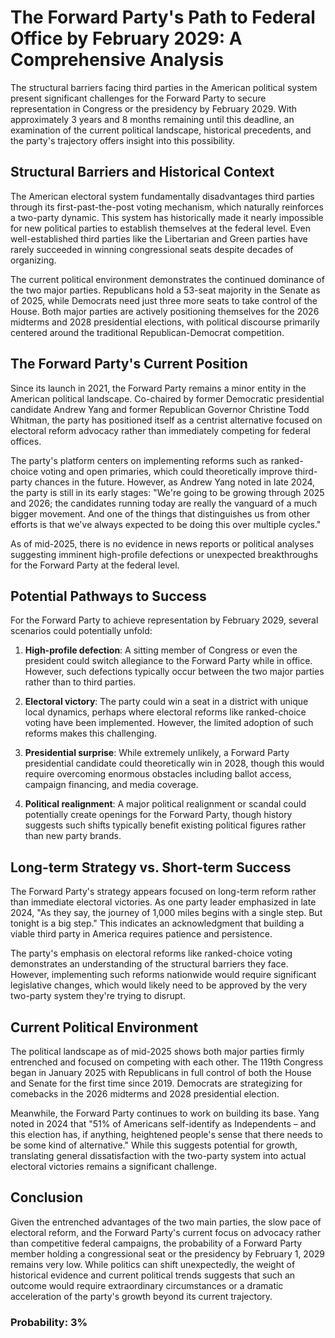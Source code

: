 # The Forward Party's Path to Federal Office by February 2029: A Comprehensive Analysis

The structural barriers facing third parties in the American political system present significant challenges for the Forward Party to secure representation in Congress or the presidency by February 2029. With approximately 3 years and 8 months remaining until this deadline, an examination of the current political landscape, historical precedents, and the party's trajectory offers insight into this possibility.

## Structural Barriers and Historical Context

The American electoral system fundamentally disadvantages third parties through its first-past-the-post voting mechanism, which naturally reinforces a two-party dynamic. This system has historically made it nearly impossible for new political parties to establish themselves at the federal level. Even well-established third parties like the Libertarian and Green parties have rarely succeeded in winning congressional seats despite decades of organizing.

The current political environment demonstrates the continued dominance of the two major parties. Republicans hold a 53-seat majority in the Senate as of 2025, while Democrats need just three more seats to take control of the House. Both major parties are actively positioning themselves for the 2026 midterms and 2028 presidential elections, with political discourse primarily centered around the traditional Republican-Democrat competition.

## The Forward Party's Current Position

Since its launch in 2021, the Forward Party remains a minor entity in the American political landscape. Co-chaired by former Democratic presidential candidate Andrew Yang and former Republican Governor Christine Todd Whitman, the party has positioned itself as a centrist alternative focused on electoral reform advocacy rather than immediately competing for federal offices.

The party's platform centers on implementing reforms such as ranked-choice voting and open primaries, which could theoretically improve third-party chances in the future. However, as Andrew Yang noted in late 2024, the party is still in its early stages: "We're going to be growing through 2025 and 2026; the candidates running today are really the vanguard of a much bigger movement. And one of the things that distinguishes us from other efforts is that we've always expected to be doing this over multiple cycles."

As of mid-2025, there is no evidence in news reports or political analyses suggesting imminent high-profile defections or unexpected breakthroughs for the Forward Party at the federal level.

## Potential Pathways to Success

For the Forward Party to achieve representation by February 2029, several scenarios could potentially unfold:

1. **High-profile defection**: A sitting member of Congress or even the president could switch allegiance to the Forward Party while in office. However, such defections typically occur between the two major parties rather than to third parties.

2. **Electoral victory**: The party could win a seat in a district with unique local dynamics, perhaps where electoral reforms like ranked-choice voting have been implemented. However, the limited adoption of such reforms makes this challenging.

3. **Presidential surprise**: While extremely unlikely, a Forward Party presidential candidate could theoretically win in 2028, though this would require overcoming enormous obstacles including ballot access, campaign financing, and media coverage.

4. **Political realignment**: A major political realignment or scandal could potentially create openings for the Forward Party, though history suggests such shifts typically benefit existing political figures rather than new party brands.

## Long-term Strategy vs. Short-term Success

The Forward Party's strategy appears focused on long-term reform rather than immediate electoral victories. As one party leader emphasized in late 2024, "As they say, the journey of 1,000 miles begins with a single step. But tonight is a big step." This indicates an acknowledgment that building a viable third party in America requires patience and persistence.

The party's emphasis on electoral reforms like ranked-choice voting demonstrates an understanding of the structural barriers they face. However, implementing such reforms nationwide would require significant legislative changes, which would likely need to be approved by the very two-party system they're trying to disrupt.

## Current Political Environment

The political landscape as of mid-2025 shows both major parties firmly entrenched and focused on competing with each other. The 119th Congress began in January 2025 with Republicans in full control of both the House and Senate for the first time since 2019. Democrats are strategizing for comebacks in the 2026 midterms and 2028 presidential election.

Meanwhile, the Forward Party continues to work on building its base. Yang noted in 2024 that "51% of Americans self-identify as Independents – and this election has, if anything, heightened people's sense that there needs to be some kind of alternative." While this suggests potential for growth, translating general dissatisfaction with the two-party system into actual electoral victories remains a significant challenge.

## Conclusion

Given the entrenched advantages of the two main parties, the slow pace of electoral reform, and the Forward Party's current focus on advocacy rather than competitive federal campaigns, the probability of a Forward Party member holding a congressional seat or the presidency by February 1, 2029 remains very low. While politics can shift unexpectedly, the weight of historical evidence and current political trends suggests that such an outcome would require extraordinary circumstances or a dramatic acceleration of the party's growth beyond its current trajectory.

### Probability: 3%